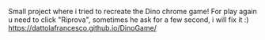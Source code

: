 Small project where i tried to recreate the Dino chrome game!
For play again u need to click "Riprova", sometimes he ask for a few second, i will fix it :)
https://dattolafrancesco.github.io/DinoGame/ 
